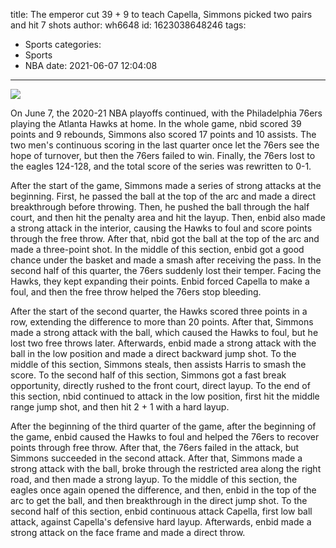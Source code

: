 title: The emperor cut 39 + 9 to teach Capella, Simmons picked two pairs and hit 7 shots
author: wh6648
id: 1623038648246
tags: 
- Sports
categories: 
- Sports
- NBA
date: 2021-06-07 12:04:08
---
![](https://p3.itc.cn/q_70/images01/20210607/bbd3cebf3c214faab036de391716bde5.jpeg)


On June 7, the 2020-21 NBA playoffs continued, with the Philadelphia 76ers playing the Atlanta Hawks at home. In the whole game, nbid scored 39 points and 9 rebounds, Simmons also scored 17 points and 10 assists. The two men's continuous scoring in the last quarter once let the 76ers see the hope of turnover, but then the 76ers failed to win. Finally, the 76ers lost to the eagles 124-128, and the total score of the series was rewritten to 0-1.

After the start of the game, Simmons made a series of strong attacks at the beginning. First, he passed the ball at the top of the arc and made a direct breakthrough before throwing. Then, he pushed the ball through the half court, and then hit the penalty area and hit the layup. Then, enbid also made a strong attack in the interior, causing the Hawks to foul and score points through the free throw. After that, nbid got the ball at the top of the arc and made a three-point shot. In the middle of this section, enbid got a good chance under the basket and made a smash after receiving the pass. In the second half of this quarter, the 76ers suddenly lost their temper. Facing the Hawks, they kept expanding their points. Enbid forced Capella to make a foul, and then the free throw helped the 76ers stop bleeding.

After the start of the second quarter, the Hawks scored three points in a row, extending the difference to more than 20 points. After that, Simmons made a strong attack with the ball, which caused the Hawks to foul, but he lost two free throws later. Afterwards, enbid made a strong attack with the ball in the low position and made a direct backward jump shot. To the middle of this section, Simmons steals, then assists Harris to smash the score. To the second half of this section, Simmons got a fast break opportunity, directly rushed to the front court, direct layup. To the end of this section, nbid continued to attack in the low position, first hit the middle range jump shot, and then hit 2 + 1 with a hard layup.

After the beginning of the third quarter of the game, after the beginning of the game, enbid caused the Hawks to foul and helped the 76ers to recover points through free throw. After that, the 76ers failed in the attack, but Simmons succeeded in the second attack. After that, Simmons made a strong attack with the ball, broke through the restricted area along the right road, and then made a strong layup. To the middle of this section, the eagles once again opened the difference, and then, enbid in the top of the arc to get the ball, and then breakthrough in the direct jump shot. To the second half of this section, enbid continuous attack Capella, first low ball attack, against Capella's defensive hard layup. Afterwards, enbid made a strong attack on the face frame and made a direct throw.

